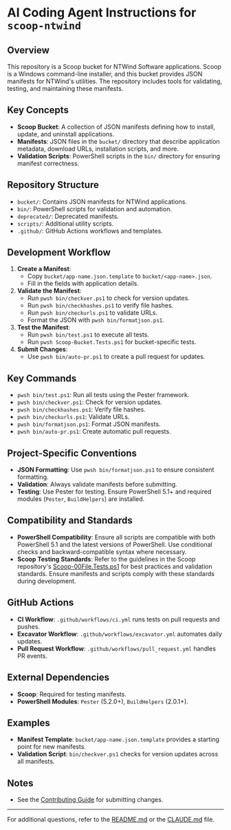# AI Coding Agent Instructions for `scoop-ntwind`

## Overview

This repository is a Scoop bucket for NTWind Software applications. Scoop is a Windows command-line installer, and this bucket provides JSON manifests for NTWind's utilities. The repository includes tools for validating, testing, and maintaining these manifests.

## Key Concepts

-   **Scoop Bucket**: A collection of JSON manifests defining how to install, update, and uninstall applications.
-   **Manifests**: JSON files in the `bucket/` directory that describe application metadata, download URLs, installation scripts, and more.
-   **Validation Scripts**: PowerShell scripts in the `bin/` directory for ensuring manifest correctness.

## Repository Structure

-   `bucket/`: Contains JSON manifests for NTWind applications.
-   `bin/`: PowerShell scripts for validation and automation.
-   `deprecated/`: Deprecated manifests.
-   `scripts/`: Additional utility scripts.
-   `.github/`: GitHub Actions workflows and templates.

## Development Workflow

1. **Create a Manifest**:
    - Copy `bucket/app-name.json.template` to `bucket/<app-name>.json`.
    - Fill in the fields with application details.
2. **Validate the Manifest**:
    - Run `pwsh bin/checkver.ps1` to check for version updates.
    - Run `pwsh bin/checkhashes.ps1` to verify file hashes.
    - Run `pwsh bin/checkurls.ps1` to validate URLs.
    - Format the JSON with `pwsh bin/formatjson.ps1`.
3. **Test the Manifest**:
    - Run `pwsh bin/test.ps1` to execute all tests.
    - Run `pwsh Scoop-Bucket.Tests.ps1` for bucket-specific tests.
4. **Submit Changes**:
    - Use `pwsh bin/auto-pr.ps1` to create a pull request for updates.

## Key Commands

-   `pwsh bin/test.ps1`: Run all tests using the Pester framework.
-   `pwsh bin/checkver.ps1`: Check for version updates.
-   `pwsh bin/checkhashes.ps1`: Verify file hashes.
-   `pwsh bin/checkurls.ps1`: Validate URLs.
-   `pwsh bin/formatjson.ps1`: Format JSON manifests.
-   `pwsh bin/auto-pr.ps1`: Create automatic pull requests.

## Project-Specific Conventions

-   **JSON Formatting**: Use `pwsh bin/formatjson.ps1` to ensure consistent formatting.
-   **Validation**: Always validate manifests before submitting.
-   **Testing**: Use Pester for testing. Ensure PowerShell 5.1+ and required modules (`Pester`, `BuildHelpers`) are installed.

## Compatibility and Standards

-   **PowerShell Compatibility**: Ensure all scripts are compatible with both PowerShell 5.1 and the latest versions of PowerShell. Use conditional checks and backward-compatible syntax where necessary.
-   **Scoop Testing Standards**: Refer to the guidelines in the Scoop repository's [Scoop-00File.Tests.ps1](https://github.com/ScoopInstaller/Scoop/blob/master/test/Scoop-00File.Tests.ps1) for best practices and validation standards. Ensure manifests and scripts comply with these standards during development.

## GitHub Actions

-   **CI Workflow**: `.github/workflows/ci.yml` runs tests on pull requests and pushes.
-   **Excavator Workflow**: `.github/workflows/excavator.yml` automates daily updates.
-   **Pull Request Workflow**: `.github/workflows/pull_request.yml` handles PR events.

## External Dependencies

-   **Scoop**: Required for testing manifests.
-   **PowerShell Modules**: `Pester` (5.2.0+), `BuildHelpers` (2.0.1+).

## Examples

-   **Manifest Template**: `bucket/app-name.json.template` provides a starting point for new manifests.
-   **Validation Script**: `bin/checkver.ps1` checks for version updates across all manifests.

## Notes

-   See the [Contributing Guide](https://github.com/ScoopInstaller/.github/blob/main/.github/CONTRIBUTING.md) for submitting changes.

---

For additional questions, refer to the [README.md](../README.md) or the [CLAUDE.md](../CLAUDE.md) file.
